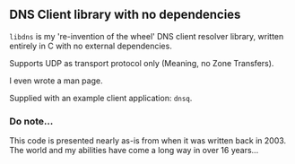 ## DNS Client library with no dependencies ##
```libdns``` is my 're-invention of the wheel' DNS client resolver
library, written entirely in C with no external dependencies.

Supports UDP as transport protocol only (Meaning, no Zone Transfers).

I even wrote a man page.

Supplied with an example client application: ```dnsq```.

### Do note... ###
This code is presented nearly as-is from when it was written back
in 2003. The world and my abilities have come a long way in over
16 years...
